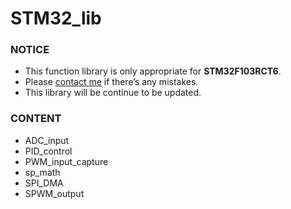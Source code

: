 # STM32_lib

### NOTICE

- This function library is only appropriate for **STM32F103RCT6**.
- Please [contact me](953799126lxc@gmail.com) if there’s any mistakes.
- This library will be continue to be updated.

### CONTENT

- ADC_input
- PID_control
- PWM_input_capture
- sp_math
- SPI_DMA
- SPWM_output

